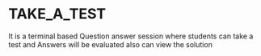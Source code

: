 # TAKE_A_TEST
It is a terminal based Question answer session where students can take a test and Answers will be evaluated also can view the solution

